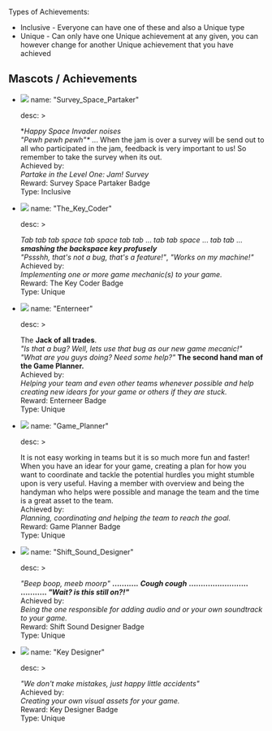 
Types of Achievements:
   - Inclusive - Everyone can have one of these and also a Unique type
   - Unique - Can only have one Unique achievement at any given, you can however change for another Unique achievement that you have achieved

## Mascots / Achievements

- 
  ![](https://user-images.githubusercontent.com/25123512/69001890-d78c0700-08e6-11ea-9bba-7697f2a2d410.png)
  name: "Survey_Space_Partaker"
  
  desc: > 
  
    *_**Happy Space Invader noises*   
      "Pewh pewh pewh"**_ ... When the jam is over a survey will be send out to all who participated in the jam, feedback is very important to us! 
    So remember to take the survey when its out.  
      Achieved by:  
      _Partake in the Level One: Jam! Survey_   
      Reward: Survey Space Partaker Badge  
      Type: Inclusive  
- 
  ![](https://user-images.githubusercontent.com/25123512/69001885-d65ada00-08e6-11ea-9a9d-ee66bc3162f8.png)
  name: "The_Key_Coder"
  
  desc: > 
  
    _Tab tab tab space tab space tab tab_ ... _tab tab space_ ... 
    _tab tab_ ... *_**smashing the backspace key profusely**_*  
    _"Pssshh, that's not a bug, that's a feature!"_, _"Works on my
     machine!"_    
      Achieved by:   
      _Implementing one or more game mechanic(s) to your game._   
      Reward: The Key Coder Badge  
      Type: Unique
- 
  ![](https://user-images.githubusercontent.com/25123512/69001886-d65ada00-08e6-11ea-8f46-03cc4ec044a3.png)
  name: "Enterneer"
  
  desc: >
  
    The **Jack of all trades**.    
      _"Is that a bug? Well, lets use that bug as our new game mecanic!"_
    _"What are you guys doing? Need some help?"_
    **The second hand man of the Game Planner.**  
      Achieved by:   
          _Helping your team and even other teams whenever possible and 
          help creating new idears for your game or others if they are stuck._   
      Reward: Enterneer Badge  
      Type: Unique
- 
  ![](https://user-images.githubusercontent.com/25123512/69001888-d6f37080-08e6-11ea-9908-56939ea2a890.png)
  name: "Game_Planner"
  
  desc: >
  
    It is not easy working in teams but it is so much more fun and faster! 
    When you have an idear for your game, creating a plan for how 
    you want to coordinate and tackle the potential hurdles you 
    might stumble upon is very useful. Having a member with overview 
    and being the handyman who helps were possible and manage the team and 
    the time is a great asset to the team.    
       Achieved by:    
          _Planning, coordinating and helping the team to reach the goal._   
      Reward: Game Planner Badge  
      Type: Unique
- 
  ![](https://user-images.githubusercontent.com/25123512/69001889-d6f37080-08e6-11ea-8002-7ffab9ee06f7.png)
  name: "Shift_Sound_Designer"
  
  desc: >
  
    _"Beep boop, meeb moorp"_ **...........** *_**Cough cough**_* **.........................    
       ........... _"Wait? is this still on?!"_**  
        Achieved by:   
          _Being the one responsible for adding audio and or your own soundtrack to your game._   
      Reward: Shift Sound Designer Badge  
      Type: Unique
- 
  ![](https://user-images.githubusercontent.com/25123512/69001887-d6f37080-08e6-11ea-9358-0cd5d1fdaf60.png)
  name: "Key Designer"
  
  desc: >
  
     *"We don't make mistakes, just happy little accidents"*  
        Achieved by:  
          _Creating your own visual assets for your game._  
      Reward: Key Designer Badge  
      Type: Unique
